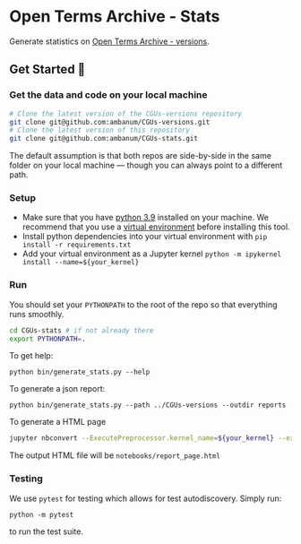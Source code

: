 # Open Terms Archive - Stats

Generate statistics on [Open Terms Archive - versions](https://github.com/ambanum/CGUs-versions).

## Get Started :rocket:
### Get the data and code on your local machine
```sh
# Clone the latest version of the CGUs-versions repository
git clone git@github.com:ambanum/CGUs-versions.git
# Clone the latest version of this repository
git clone git@github.com:ambanum/CGUs-stats.git
```
The default assumption is that both repos are side-by-side in the same folder on your local machine — though you can always point to a different path.

### Setup
- Make sure that you have [python 3.9](https://www.python.org/downloads/release/python-390/) installed on your machine. We recommend that you use a [virtual environment](https://docs.python.org/3/tutorial/venv.html) before installing this tool.
- Install python dependencies into your virtual environment with `pip install -r requirements.txt`
- Add your virtual environment as a Jupyter kernel `python -m ipykernel install --name=${your_kernel}`

### Run

You should set your `PYTHONPATH` to the root of the repo so that everything runs smoothly.

```sh
cd CGUs-stats # if not already there
export PYTHONPATH=.
```

To get help:
```
python bin/generate_stats.py --help
```

To generate a json report:
```
python bin/generate_stats.py --path ../CGUs-versions --outdir reports
```

To generate a HTML page

```sh
jupyter nbconvert --ExecutePreprocessor.kernel_name=${your_kernel} --execute --to html --no-input notebooks/report_page.ipynb
```

The output HTML file will be `notebooks/report_page.html`

### Testing

We use `pytest` for testing which allows for test autodiscovery. Simply run:

```
python -m pytest
```

to run the test suite.